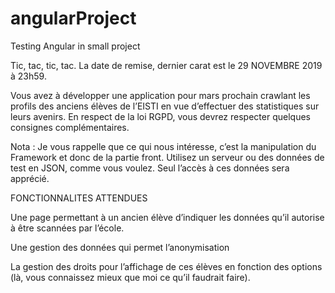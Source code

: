 # angularProject
Testing Angular in small project


Tic, tac, tic, tac. La date de remise, dernier carat est le 29 NOVEMBRE 2019 à 23h59.



Vous avez à développer une application pour mars prochain crawlant les profils des anciens élèves de l’EISTI en vue d’effectuer des statistiques sur leurs avenirs. En respect de la loi RGPD, vous devrez respecter quelques consignes complémentaires.

Nota : Je vous rappelle que ce qui nous intéresse, c’est la manipulation du Framework et donc de la partie front. Utilisez un serveur ou des données de test en JSON, comme vous voulez. Seul l’accès à ces données sera apprécié.

FONCTIONNALITES ATTENDUES

Une page permettant à un ancien élève d’indiquer les données qu’il autorise à être scannées par l’école.

Une gestion des données qui permet l’anonymisation

La gestion des droits pour l’affichage de ces élèves en fonction des options (là, vous connaissez mieux que moi ce qu’il faudrait faire).

 
